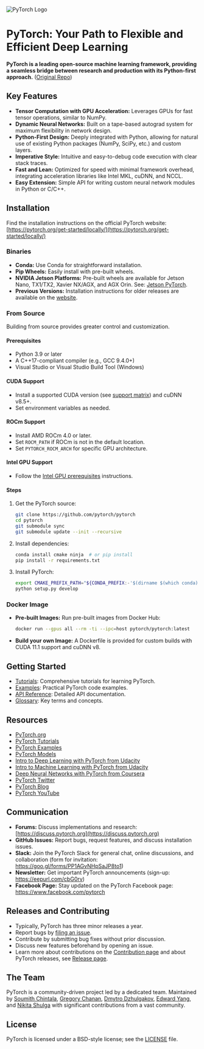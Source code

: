 ![PyTorch Logo](https://github.com/pytorch/pytorch/raw/main/docs/source/_static/img/pytorch-logo-dark.png)

# PyTorch: Your Path to Flexible and Efficient Deep Learning

**PyTorch is a leading open-source machine learning framework, providing a seamless bridge between research and production with its Python-first approach.**  ([Original Repo](https://github.com/pytorch/pytorch))

## Key Features

*   **Tensor Computation with GPU Acceleration:** Leverages GPUs for fast tensor operations, similar to NumPy.
*   **Dynamic Neural Networks:** Built on a tape-based autograd system for maximum flexibility in network design.
*   **Python-First Design:** Deeply integrated with Python, allowing for natural use of existing Python packages (NumPy, SciPy, etc.) and custom layers.
*   **Imperative Style:** Intuitive and easy-to-debug code execution with clear stack traces.
*   **Fast and Lean:** Optimized for speed with minimal framework overhead, integrating acceleration libraries like Intel MKL, cuDNN, and NCCL.
*   **Easy Extension:** Simple API for writing custom neural network modules in Python or C/C++.

## Installation

Find the installation instructions on the official PyTorch website:  [https://pytorch.org/get-started/locally/](https://pytorch.org/get-started/locally/)

### Binaries

*   **Conda:** Use Conda for straightforward installation.
*   **Pip Wheels:** Easily install with pre-built wheels.
*   **NVIDIA Jetson Platforms:**  Pre-built wheels are available for Jetson Nano, TX1/TX2, Xavier NX/AGX, and AGX Orin. See: [Jetson PyTorch](https://forums.developer.nvidia.com/t/pytorch-for-jetson-version-1-10-now-available/72048).
*   **Previous Versions:** Installation instructions for older releases are available on the [website](https://pytorch.org/get-started/previous-versions).

### From Source

Building from source provides greater control and customization.

#### Prerequisites

*   Python 3.9 or later
*   A C++17-compliant compiler (e.g., GCC 9.4.0+)
*   Visual Studio or Visual Studio Build Tool (Windows)

#### CUDA Support

*   Install a supported CUDA version (see [support matrix](https://pytorch.org/get-started/locally/)) and cuDNN v8.5+.
*   Set environment variables as needed.

#### ROCm Support

*   Install AMD ROCm 4.0 or later.
*   Set `ROCM_PATH` if ROCm is not in the default location.
*   Set `PYTORCH_ROCM_ARCH` for specific GPU architecture.

#### Intel GPU Support

*   Follow the [Intel GPU prerequisites](https://www.intel.com/content/www/us/en/developer/articles/tool/pytorch-prerequisites-for-intel-gpus.html) instructions.

#### Steps

1.  Get the PyTorch source:
    ```bash
    git clone https://github.com/pytorch/pytorch
    cd pytorch
    git submodule sync
    git submodule update --init --recursive
    ```
2.  Install dependencies:
    ```bash
    conda install cmake ninja  # or pip install
    pip install -r requirements.txt
    ```
3.  Install PyTorch:
    ```bash
    export CMAKE_PREFIX_PATH="${CONDA_PREFIX:-'$(dirname $(which conda))/../'}:${CMAKE_PREFIX_PATH}"  # Linux & macOS (optional)
    python setup.py develop
    ```

### Docker Image

*   **Pre-built Images:** Run pre-built images from Docker Hub:
    ```bash
    docker run --gpus all --rm -ti --ipc=host pytorch/pytorch:latest
    ```
*   **Build your own Image:**  A Dockerfile is provided for custom builds with CUDA 11.1 support and cuDNN v8.

## Getting Started

*   [Tutorials](https://pytorch.org/tutorials/): Comprehensive tutorials for learning PyTorch.
*   [Examples](https://github.com/pytorch/examples): Practical PyTorch code examples.
*   [API Reference](https://pytorch.org/docs/): Detailed API documentation.
*   [Glossary](https://github.com/pytorch/pytorch/blob/main/GLOSSARY.md): Key terms and concepts.

## Resources

*   [PyTorch.org](https://pytorch.org/)
*   [PyTorch Tutorials](https://pytorch.org/tutorials/)
*   [PyTorch Examples](https://github.com/pytorch/examples)
*   [PyTorch Models](https://pytorch.org/hub/)
*   [Intro to Deep Learning with PyTorch from Udacity](https://www.udacity.com/course/deep-learning-pytorch--ud188)
*   [Intro to Machine Learning with PyTorch from Udacity](https://www.udacity.com/course/intro-to-machine-learning-nanodegree--nd229)
*   [Deep Neural Networks with PyTorch from Coursera](https://www.coursera.org/learn/deep-neural-networks-with-pytorch)
*   [PyTorch Twitter](https://twitter.com/PyTorch)
*   [PyTorch Blog](https://pytorch.org/blog/)
*   [PyTorch YouTube](https://www.youtube.com/channel/UCWXI5YeOsh03QvJ59PMaXFw)

## Communication

*   **Forums:** Discuss implementations and research:  [https://discuss.pytorch.org](https://discuss.pytorch.org)
*   **GitHub Issues:** Report bugs, request features, and discuss installation issues.
*   **Slack:** Join the PyTorch Slack for general chat, online discussions, and collaboration (form for invitation: https://goo.gl/forms/PP1AGvNHpSaJP8to1)
*   **Newsletter:**  Get important PyTorch announcements (sign-up: https://eepurl.com/cbG0rv)
*   **Facebook Page:** Stay updated on the PyTorch Facebook page: https://www.facebook.com/pytorch

## Releases and Contributing

*   Typically, PyTorch has three minor releases a year.
*   Report bugs by [filing an issue](https://github.com/pytorch/pytorch/issues).
*   Contribute by submitting bug fixes without prior discussion.
*   Discuss new features beforehand by opening an issue.
*   Learn more about contributions on the [Contribution page](CONTRIBUTING.md) and about PyTorch releases, see [Release page](RELEASE.md).

## The Team

PyTorch is a community-driven project led by a dedicated team.  Maintained by [Soumith Chintala](http://soumith.ch), [Gregory Chanan](https://github.com/gchanan), [Dmytro Dzhulgakov](https://github.com/dzhulgakov), [Edward Yang](https://github.com/ezyang), and [Nikita Shulga](https://github.com/malfet) with significant contributions from a vast community.

## License

PyTorch is licensed under a BSD-style license; see the [LICENSE](LICENSE) file.